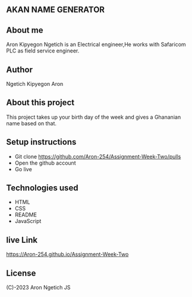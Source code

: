 ## AKAN NAME GENERATOR
## About me
Aron Kipyegon Ngetich is an Electrical engineer,He works with Safaricom PLC as field service engineer.
## Author
Ngetich Kipyegon Aron
## About this project
This project takes up your birth day of the week and gives a Ghananian name based on that.
## Setup instructions
- Git clone https://github.com/Aron-254/Assignment-Week-Two/pulls
- Open the github account
- Go live

## Technologies used
- HTML
- CSS
- README
- JavaScript

## live Link 
https://Aron-254.github.io/Assignment-Week-Two
## License
(C)-2023 Aron Ngetich JS